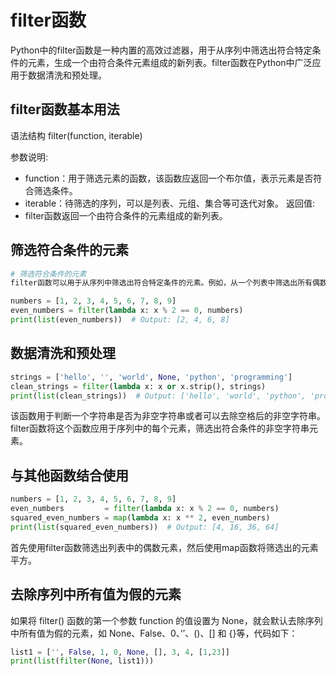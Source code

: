

# filter函数

Python中的filter函数是一种内置的高效过滤器，用于从序列中筛选出符合特定条件的元素，生成一个由符合条件元素组成的新列表。filter函数在Python中广泛应用于数据清洗和预处理。

## filter函数基本用法
语法结构
filter(function, iterable)

参数说明:
- function：用于筛选元素的函数，该函数应返回一个布尔值，表示元素是否符合筛选条件。
- iterable：待筛选的序列，可以是列表、元组、集合等可迭代对象。
返回值:
- filter函数返回一个由符合条件的元素组成的新列表。

## 筛选符合条件的元素
```py
# 筛选符合条件的元素
filter函数可以用于从序列中筛选出符合特定条件的元素。例如，从一个列表中筛选出所有偶数：

numbers = [1, 2, 3, 4, 5, 6, 7, 8, 9]  
even_numbers = filter(lambda x: x % 2 == 0, numbers)  
print(list(even_numbers))  # Output: [2, 4, 6, 8]
```
## 数据清洗和预处理
```py
strings = ['hello', '', 'world', None, 'python', 'programming']  
clean_strings = filter(lambda x: x or x.strip(), strings)  
print(list(clean_strings))  # Output: ['hello', 'world', 'python', 'programming']
```
该函数用于判断一个字符串是否为非空字符串或者可以去除空格后的非空字符串。filter函数将这个函数应用于序列中的每个元素，筛选出符合条件的非空字符串元素。

## 与其他函数结合使用
```py
numbers = [1, 2, 3, 4, 5, 6, 7, 8, 9]  
even_numbers         = filter(lambda x: x % 2 == 0, numbers)  
squared_even_numbers = map(lambda x: x ** 2, even_numbers)  
print(list(squared_even_numbers))  # Output: [4, 16, 36, 64]
```
首先使用filter函数筛选出列表中的偶数元素，然后使用map函数将筛选出的元素平方。

## 去除序列中所有值为假的元素
如果将 filter() 函数的第一个参数 function 的值设置为 None，就会默认去除序列中所有值为假的元素，如 None、False、0、’’、()、[] 和 {}等，代码如下：
```py
list1 = ['', False, 1, 0, None, [], 3, 4, [1,23]]
print(list(filter(None, list1)))

```